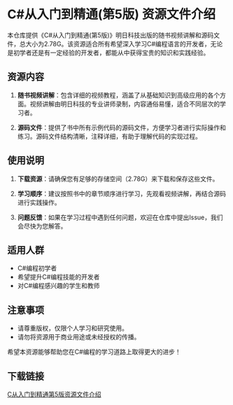 # C#从入门到精通(第5版) 资源文件介绍

本仓库提供《C#从入门到精通(第5版)》明日科技出版的随书视频讲解和源码文件，总大小为2.78G。该资源适合所有希望深入学习C#编程语言的开发者，无论是初学者还是有一定经验的开发者，都能从中获得宝贵的知识和实践经验。

## 资源内容

1. **随书视频讲解**：包含详细的视频教程，涵盖了从基础知识到高级应用的各个方面。视频讲解由明日科技的专业讲师录制，内容通俗易懂，适合不同层次的学习者。

2. **源码文件**：提供了书中所有示例代码的源码文件，方便学习者进行实际操作和练习。源码文件结构清晰，注释详细，有助于理解代码的实现过程。

## 使用说明

1. **下载资源**：请确保您有足够的存储空间（2.78G）来下载和保存这些文件。

2. **学习顺序**：建议按照书中的章节顺序进行学习，先观看视频讲解，再结合源码进行实践操作。

3. **问题反馈**：如果在学习过程中遇到任何问题，欢迎在仓库中提出Issue，我们会尽快为您解答。

## 适用人群

- C#编程初学者
- 希望提升C#编程技能的开发者
- 对C#编程感兴趣的学生和教师

## 注意事项

- 请尊重版权，仅限个人学习和研究使用。
- 请勿将资源用于商业用途或未经授权的传播。

希望本资源能够帮助您在C#编程的学习道路上取得更大的进步！

## 下载链接

[C从入门到精通第5版资源文件介绍](https://pan.quark.cn/s/634ee1aa2da4)